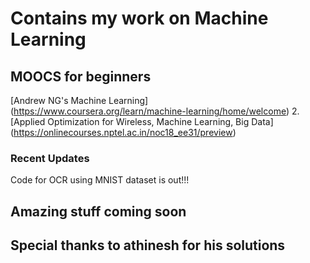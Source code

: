 # Contains my work on Machine Learning 

## MOOCS for beginners

 [Andrew NG's Machine Learning] (https://www.coursera.org/learn/machine-learning/home/welcome)
2. [Applied Optimization for Wireless, Machine Learning, Big Data] (https://onlinecourses.nptel.ac.in/noc18_ee31/preview)

### Recent Updates

Code for OCR using MNIST dataset is out!!!

## Amazing stuff coming soon

## Special thanks to athinesh for his solutions 
